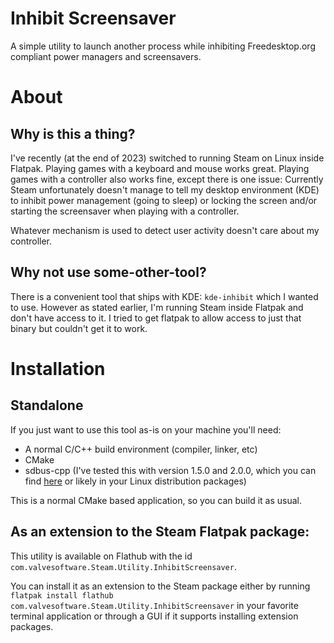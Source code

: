 Inhibit Screensaver
===

A simple utility to launch another process while inhibiting Freedesktop.org compliant power managers and screensavers.

# About

## Why is this a thing?

I've recently (at the end of 2023) switched to running Steam on Linux inside Flatpak.
Playing games with a keyboard and mouse works great. Playing games with a controller also works fine, except there is one issue:
Currently Steam unfortunately doesn't manage to tell my desktop environment (KDE) to inhibit power management (going to sleep) or locking the screen and/or starting the screensaver when playing with a controller.

Whatever mechanism is used to detect user activity doesn't care about my controller.

## Why not use some-other-tool?

There is a convenient tool that ships with KDE: `kde-inhibit` which I wanted to use. However as stated earlier, I'm running Steam inside Flatpak and don't have access to it. I tried to get flatpak to allow access to just that binary but couldn't get it to work.

# Installation

## Standalone
If you just want to use this tool as-is on your machine you'll need:

- A normal C/C++ build environment (compiler, linker, etc)
- CMake
- sdbus-cpp (I've tested this with version 1.5.0 and 2.0.0, which you can find [here](https://github.com/Kistler-Group/sdbus-cpp) or likely in your Linux distribution packages)

This is a normal CMake based application, so you can build it as usual.

## As an extension to the Steam Flatpak package:
This utility is available on Flathub with the id `com.valvesoftware.Steam.Utility.InhibitScreensaver`.

You can install it as an extension to the Steam package either by running `flatpak install flathub com.valvesoftware.Steam.Utility.InhibitScreensaver` in your favorite terminal application or through a GUI if it supports installing extension packages.
